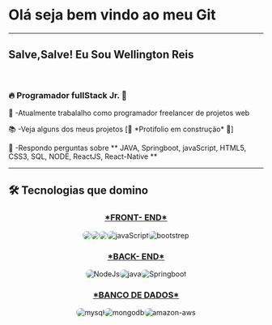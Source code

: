 <h1><strong>Olá seja bem vindo ao meu Git</strong></h1><hr>
<h2>Salve,Salve! Eu Sou Wellington Reis <img scr="https://raw.githubusercontent.com/kaueMarques/kaueMarques/master/hi.gif" width= "30px"></h2><br>
<h3>🔥 Programador fullStack Jr. 👨‍</h3>
<p>💼 -Atualmente trabalalho como programador freelancer de projetos web </p>
<p>📚 -Veja alguns dos meus projetos [🚨 *Protifolio em construção* 🚨] </p>
<p>🔎 -Respondo perguntas sobre ** JAVA, Springboot, javaScript, HTML5, CSS3, SQL, NODE, ReactJS, React-Native ** </p><hr>
<H2> 🛠️ Tecnologias que domino </h2>
        <div class="title" style="text-align: center; text-decoration: underline; "><h3>*FRONT- END*</h3></div>
            <div class="containerImg" style="display: flex; justify-content: center; margin-bottom: 10px;" >
                    <img style="border-radius: 8px ;" src="https://img.shields.io/badge/HTML-239120?style=for-the-badge&logo=html5&logoColor=white">
                    <img style="border-radius: 8px ;" src="https://img.shields.io/badge/CSS3-1572B6?style=for-the-badge&logo=css3&logoColor=white">
                    <img style="border-radius: 8px ;" scr="https://img.shields.io/badge/JavaScript-323330?style=for-the-badge&logo=javascript&logoColor=F7DF1E">
                    <img style="border-radius: 8px ;" src="https://img.shields.io/badge/Sass-CC6699?style=for-the-badge&logo=sass&logoColor=white">
                    <img style="border-radius: 8px ;" scr="https://img.shields.io/badge/Bootstrap-563D7C?style=for-the-badge&logo=bootstrap&logoColor=white">
                    <img style="border-radius: 8px ;" src="https://img.shields.io/badge/JavaScript-323330?style=for-the-badge&logo=javascript&logoColor=F7DF1E"alt="javaScript">
                    <img style="border-radius: 8px ;" src="https://img.shields.io/badge/Bootstrap-563D7C?style=for-the-badge&logo=bootstrap&logoColor=white" alt="bootstrep">
                </div>
            </div>
            <div class="title" style="text-align: center; text-decoration: underline; "><h3>*BACK- END*</h3></div>
         <div class="containerImg" style="display: flex; justify-content: center; margin-bottom: 10px;" >
                   <img style="border-radius: 8px ;" src="https://img.shields.io/badge/Node.js-43853D?style=for-the-badge&logo=node.js&logoColor=white"alt="NodeJs">
                    <img style="border-radius: 8px ;" src="https://img.shields.io/badge/Java-ED8B00?style=for-the-badge&logo=java&logoColor=white" alt="java">
                    <img style="border-radius: 8px ;" src="https://img.shields.io/badge/Spring-6DB33F?style=for-the-badge&logo=spring&logoColor=white " alt="Springboot">
                </div>
            </div>
 <div class="title" style="text-align: center; text-decoration: underline; "><h3>*BANCO DE DADOS*</h3></div>
            <div class="containerImg" style="display: flex; justify-content: center; margin-bottom: 10px;" >
                   <img style="border-radius: 8px ;" src="https://img.shields.io/badge/MySQL-00000F?style=for-the-badge&logo=mysql&logoColor=white" alt="mysql">
                    <img style="border-radius: 8px ;" src="https://img.shields.io/badge/MongoDB-4EA94B?style=for-the-badge&logo=mongodb&logoColor=white" alt="mongodb">
                    <img style="border-radius: 8px ;" src="https://img.shields.io/badge/Amazon_AWS-232F3E?style=for-the-badge&logo=amazon-aws&logoColor=white" alt="amazon-aws">
                </div>
            </div>


 
<!--
**wellington-reis/wellington-reis** is a ✨ _special_ ✨ repository because its `README.md` (this file) appears on your GitHub profile.

Here are some ideas to get you started:

- 🔭 I’m currently working on ...
- 🌱 I’m currently learning ...
- 👯 I’m looking to collaborate on ...
- 🤔 I’m looking for help with ...
- 💬 Ask me about ...
- 📫 How to reach me: ...
- 😄 Pronouns: ...
- ⚡ Fun fact: ...
-->
